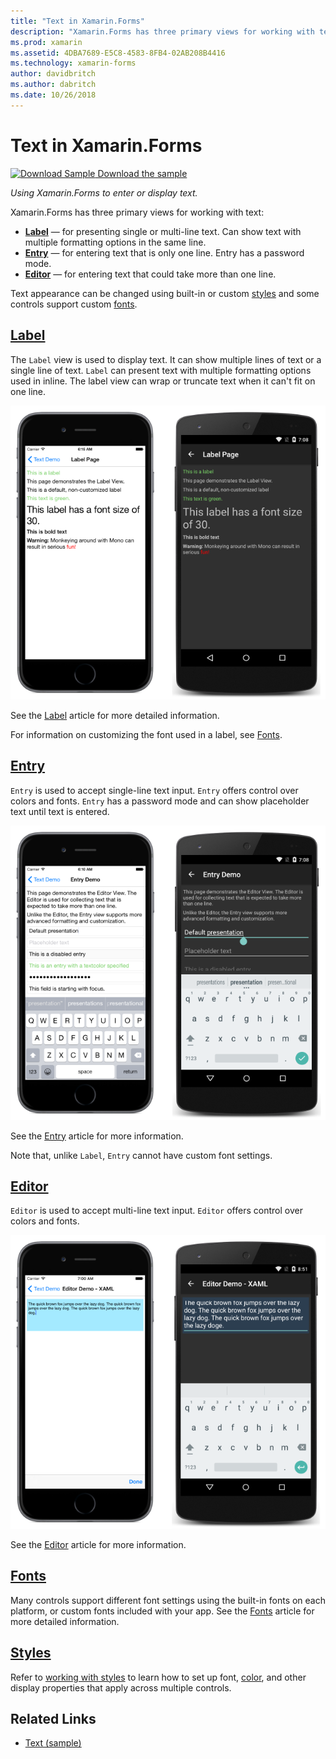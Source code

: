 ```yaml
---
title: "Text in Xamarin.Forms"
description: "Xamarin.Forms has three primary views for working with text, and this article explains how to use them to enter and display text in Xamarin.Forms applications."
ms.prod: xamarin
ms.assetid: 4DBA7689-E5C8-4583-8FB4-02AB208B4416
ms.technology: xamarin-forms
author: davidbritch
ms.author: dabritch
ms.date: 10/26/2018
---
```


# Text in Xamarin.Forms

[![Download Sample](~/media/shared/download.png) Download the sample](https://developer.xamarin.com/samples/xamarin-forms/UserInterface/Text)

_Using Xamarin.Forms to enter or display text._

Xamarin.Forms has three primary views for working with text:

- **[Label](#Label)** &mdash; for presenting single or multi-line text. Can show text with multiple formatting options in the same line.
- **[Entry](#Entry)** &mdash; for entering text that is only one line. Entry has a password mode.
- **[Editor](#Editor)** &mdash; for entering text that could take more than one line.

Text appearance can be changed using built-in or custom [styles](#Styles) and some controls support custom [fonts](#Fonts).

<a name="Label" />

## [Label](label.md)

The `Label` view is used to display text. It can show multiple lines of text or a single line of text. `Label` can present text with multiple formatting options used in inline. The label view can wrap or truncate text when it can't fit on one line.

![](images/label.png "Label Example")

See the [Label](label.md) article for more detailed information.

For information on customizing the font used in a label, see [Fonts](fonts.md).

<a name="Entry" />

## [Entry](entry.md)

`Entry` is used to accept single-line text input. `Entry` offers control over colors and fonts. `Entry` has a password mode and can show placeholder text until text is entered.

![](images/entry.png "Entry Example")

See the [Entry](entry.md) article for more information.

Note that, unlike `Label`, `Entry` cannot have custom font settings.

<a name="Editor" />

## [Editor](editor.md)

`Editor` is used to accept multi-line text input. `Editor` offers control over colors and fonts.

![](images/editor.png "Editor Example")

See the [Editor](editor.md) article for more information.

<a name="Fonts" />

## [Fonts](fonts.md)

Many controls support different font settings using the built-in fonts on each platform, or custom fonts included with your app. See the [Fonts](fonts.md) article for more detailed information.

<a name="Styles" />

## [Styles](styles.md)

Refer to [working with styles](~/xamarin-forms/user-interface/styles/index.md) to learn how to set up font, [color](~/xamarin-forms/user-interface/colors.md), and other display properties that apply across multiple controls.

## Related Links

- [Text (sample)](https://developer.xamarin.com/samples/xamarin-forms/UserInterface/Text)
